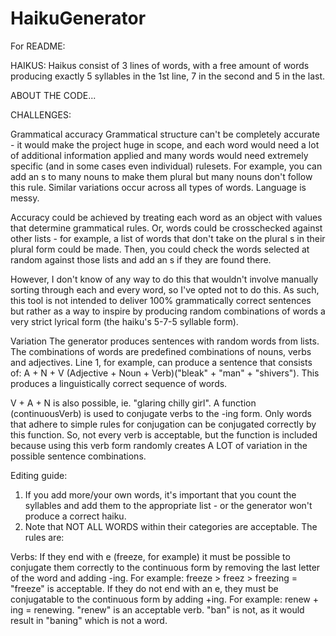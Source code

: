 # HaikuGenerator

For README:

HAIKUS:
Haikus consist of 3 lines of words, with a free amount of words producing exactly 5 syllables in the 1st line, 7 in the second and 5 in the last. 

ABOUT THE CODE...

CHALLENGES: 

Grammatical accuracy
Grammatical structure can't be completely accurate - it would make the project huge in scope, and each word would need a lot of additional information applied and many words would need extremely specific (and in some cases even individual) rulesets. For example, you can add an s to many nouns to make them plural but many nouns don't follow this rule. Similar variations occur across all types of words. Language is messy.

Accuracy could be achieved by treating each word as an object with values that determine grammatical rules. Or, words could be crosschecked against other lists - for example, a list of words that don't take on the plural s in their plural form could be made. Then, you could check the words selected at random against those lists and add an s if they are found there. 

However, I don't know of any way to do this that wouldn't involve manually sorting through each and every word, so I've opted not to do this. As such, this tool is not intended to deliver 100% grammatically correct sentences but rather as a way to inspire by producing random combinations of words a very strict lyrical form (the haiku's 5-7-5 syllable form). 

Variation
The generator produces sentences with random words from lists. The combinations of words are predefined combinations of nouns, verbs and adjectives. Line 1, for example, can produce a sentence that consists of: A + N + V (Adjective + Noun + Verb)("bleak" + "man" + "shivers"). This produces a linguistically correct sequence of words. 

V + A + N is also possible, ie. "glaring chilly girl". A function (continuousVerb) is used to conjugate verbs to the -ing form. Only words that adhere to simple rules for conjugation can be conjugated correctly by this function. So, not every verb is acceptable, but the function is included because using this verb form randomly creates A LOT of variation in the possible sentence combinations.

Editing guide:

1) If you add more/your own words, it's important that you count the syllables and add them to the appropriate list - or the generator won't produce a correct haiku.
2) Note that NOT ALL WORDS within their categories are acceptable. The rules are:

Verbs: 
If they end with e (freeze, for example) it must be possible to conjugate them correctly to the continuous form by removing the last letter of the word and adding -ing. For example: freeze > freez > freezing = "freeze" is acceptable.
If they do not end with an e, they must be conjugatable to the continuous form by adding +ing. For example: renew + ing = renewing. "renew" is an acceptable verb. "ban" is not, as it would result in "baning" which is not a word.